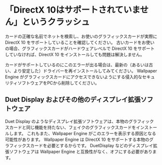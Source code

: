 # 「DirectX 10はサポートされていません」というクラッシュ
カードの正確な名前でネットを検索し、お使いのグラフィックスカードが実際に DirectX 10 をサポートしていることを確認してください。 古いカードをお使いの場合、グラフィックスカードがハードウェアレベルで DirectX 10 をサポートしていなければ、DirectX 10 をインストールしても問題は解決しません。

カードがサポートしているのにこのエラーが出る場合は、最新の（あるいは古い、より安定した）ドライバーを再インストールしてみてください。 Wallpaper Engine がグラフィックスカードにアクセスできないようにする侵入的なセキュリティソフトウェアをPCから削除してください。

## Duet Display およびその他のディスプレイ拡張ソフトウェア
Duet Display のようなディスプレイ拡張ソフトウェアは、本物のグラフィックスカードと同じ機能を持たない、フェイクのグラフィックスカードをインストールします。 これもまた、Wallpaper Engine がこのエラーを表示する原因となる可能性があります。 Wallpaper Engine は DirectX 10 をサポートする本物のグラフィックスカードを必要とするからです。 DuetDisplay などのディスプレイ拡張ソフトウェアは Wallpaper Engine と互換性がなく、オフにする必要があります。

